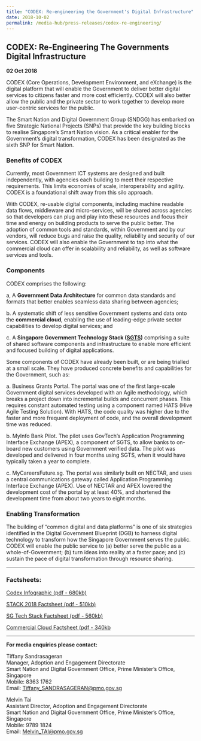 ```yaml
---
title: "CODEX: Re-engineering the Government's Digital Infrastructure"
date: 2018-10-02
permalink: /media-hub/press-releases/codex-re-engineering/
---
```

## CODEX: Re-Engineering The Governments Digital Infrastructure

**02 Oct 2018**

CODEX (Core Operations, Development Environment, and eXchange) is the digital platform that will enable the Government to deliver better digital services to citizens faster and more cost efficiently. CODEX will also better allow the public and the private sector to work together to develop more user-centric services for the public.

The Smart Nation and Digital Government Group (SNDGG) has embarked on five Strategic National Projects (SNPs) that provide the key building blocks to realise Singapore’s Smart Nation vision. As a critical enabler for the Government’s digital transformation, CODEX has been designated as the sixth SNP for Smart Nation.

  
### Benefits of CODEX

Currently, most Government ICT systems are designed and built independently, with agencies each building to meet their respective requirements. This limits economies of scale, interoperability and agility. CODEX is a foundational shift away from this silo approach.

With CODEX, re-usable digital components, including machine readable data flows, middleware and micro-services, will be shared across agencies so that developers can plug and play into these resources and focus their time and energy on building products to serve the public better. The adoption of common tools and standards, within Government and by our vendors, will reduce bugs and raise the quality, reliability and security of our services. CODEX will also enable the Government to tap into what the commercial cloud can offer in scalability and reliability, as well as software services and tools.

### Components

CODEX comprises the following:

a, A  **Government Data Architecture**  for common data standards and formats that better enables seamless data sharing between agencies;

b. A systematic shift of less sensitive Government systems and data onto the  **commercial cloud**, enabling the use of leading-edge private sector capabilities to develop digital services; and

c. A  **Singapore Government Technology Stack ([SGTS](https://www.tech.gov.sg/products-and-services/singapore-government-tech-stack/))**  comprising a suite of shared software components and infrastructure to enable more efficient and focused building of digital applications.

Some components of CODEX have already been built, or are being trialled at a small scale. They have produced concrete benefits and capabilities for the Government, such as:

a.  Business Grants Portal. The portal was one of the first large-scale Government digital services developed with an Agile methodology, which breaks a project down into incremental builds and concurrent phases. This requires constant automated testing using a component named HATS (Hive Agile Testing Solution). With HATS, the code quality was higher due to the faster and more frequent deployment of code, and the overall development time was reduced. 

b.  MyInfo Bank Pilot. The pilot uses GovTech’s Application Programming Interface Exchange (APEX), a component of SGTS, to allow banks to on-board new customers using Government verified data. The pilot was developed and delivered in four months using SGTS, when it would have typically taken a year to complete.

c.  MyCareersFuture.sg. The portal was similarly built on NECTAR, and uses a central communications gateway called Application Programming Interface Exchange (APEX). Use of NECTAR and APEX lowered the development cost of the portal by at least 40%, and shortened the development time from about two years to eight months.

  
### Enabling Transformation

The building of “common digital and data platforms” is one of six strategies identified in the Digital Government Blueprint (DGB) to harness digital technology to transform how the Singapore Government serves the public. CODEX will enable the public service to (a) better serve the public as a whole-of-Government; (b) turn ideas into reality at a faster pace; and (c) sustain the pace of digital transformation through resource sharing. 

---
### Factsheets:

[Codex Infographic (pdf - 680kb)](/files/press-releases/2018/codex-infographic.pdf)

[STACK 2018 Factsheet (pdf - 510kb)](/files/press-releases/2018/stack-2018-media-factsheet.pdf)

[SG Tech Stack Factsheet (pdf - 560kb)](/files/press-releases/2018/sg-tech-stack-media-factsheet.pdf)

[Commercial Cloud Factsheet (pdf - 340kb](/files/press-releases/2018/commercial-cloud-factsheet.pdf)

---

**For media enquiries please contact:**

Tiffany Sandrasageran<br>
Manager, Adoption and Engagement Directorate<br>
Smart Nation and Digital Government Office, Prime Minister’s Office, Singapore<br>
Mobile: 8363 1762<br>
Email: Tiffany_SANDRASAGERAN@pmo.gov.sg

Melvin Tai<br>
Assistant Director, Adoption and Engagement Directorate<br>
Smart Nation and Digital Government Office, Prime Minister’s Office, Singapore<br>
Mobile: 9789 1824<br>
Email: Melvin_TAI@pmo.gov.sg